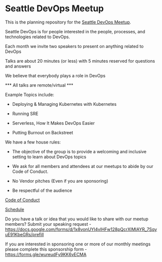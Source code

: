# Seattle DevOps Meetup

This is the planning repository for the [Seattle DevOps Meetup](https://www.meetup.com/Seattle-DevOps-Meetup/).

Seattle DevOps is for people interested in the people, processes, and technologies related to DevOps.

Each month we invite two speakers to present on anything related to DevOps

Talks are about 20 minutes (or less) with 5 minutes reserved for questions and answers

We believe that everybody plays a role in DevOps

*** All talks are remote/virtual ***

Example Topics include:

+ Deploying & Managing Kubernetes with Kubernetes

+ Running SRE

+ Serverless, How It Makes DevOps Easier

+ Putting Burnout on Backstreet

We have a few house rules:

+ The objective of the group is to provide a welcoming and inclusive setting to learn about DevOps topics 

+ We ask for all members and attendees at our meetups to abide by our Code of Conduct. 

+ No Vendor pitches (Even if you are sponsoring)

+ Be respectful of the audience

[Code of Conduct](https://docs.google.com/document/d/1qgiWwXjH2cVKlQq2yWqvtjzSHFKvZwnPWPNdgwQKzZQ)

[Schedule](https://www.meetup.com/Seattle-DevOps-Meetup/events/)

Do you have a talk or idea that you would like to share with our meetup members? Submit your speaking request - https://docs.google.com/forms/d/1x8vonUYI4vlHFw128pQcrXlMIAYR_7SqyuE91KbeGRs/prefill

If you are interested in sponsoring one or more of our monthly meetings please complete this sponsorship form - https://forms.gle/wureudFy9KK6vECMA
